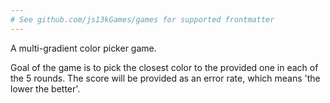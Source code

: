 ```yaml
---
# See github.com/js13kGames/games for supported frontmatter
---
```

A multi-gradient color picker game.

Goal of the game is to pick the closest color to the provided one in each of the 5 rounds. The score will be provided as an error rate, which means 'the lower the better'.